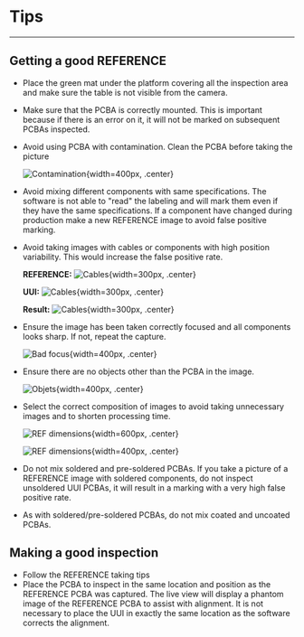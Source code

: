 # **Tips**
---
## **Getting a good REFERENCE**

- Place the green mat under the platform covering all the inspection area and make sure the table is not visible from the camera.
- Make sure that the PCBA is correctly mounted. This is important because if there is an error on it, it will not be marked on subsequent PCBAs inspected.
- Avoid using PCBA with contamination. Clean the PCBA before taking the picture
    
    ![Contamination](../assets/v7/tip-1.jpg){width=400px, .center}

- Avoid mixing different components with same specifications. The software is not able to "read" the labeling and will mark them even if they have the same specifications. If a component have changed during production make a new REFERENCE image to avoid false positive marking.
- Avoid taking images with cables or components with high position variability. This would increase the false positive rate.
    
    **REFERENCE:**
    ![Cables](../assets/v7/tip-2-a.jpg){width=300px, .center} 
    
    **UUI:**
    ![Cables](../assets/v7/tip-2-b.jpg){width=300px, .center}

     **Result:**
    ![Cables](../assets/v7/tip-2-c.jpg){width=300px, .center}

- Ensure the image has been taken correctly focused and all components looks sharp. If not, repeat the capture.

    ![Bad focus](../assets/v7/tip-4.jpg){width=400px, .center}

- Ensure there are no objects other than the PCBA in the image.
    
    ![Objets](../assets/v7/tip-3.jpg){width=400px, .center}

- Select the correct composition of images to avoid taking unnecessary images and to shorten processing time.
    
    ![REF dimensions](../assets/v7/uui-ref_livepreview-dimensions.png){width=600px, .center}

    ![REF dimensions](../assets/v7/tip-5.jpg){width=400px, .center}

- Do not mix soldered and pre-soldered PCBAs. If you take a picture of a REFERENCE image with soldered components, do not inspect unsoldered UUI PCBAs, it will result in a marking with a very high false positive rate.
- As with soldered/pre-soldered PCBAs, do not mix coated and uncoated PCBAs.

## **Making a good inspection**

- Follow the REFERENCE taking tips
- Place the PCBA to inspect in the same location and position as the REFERENCE PCBA was captured. The live view will display a phantom image of the REFERENCE PCBA to assist with alignment. It is not necessary to place the UUI in exactly the same location as the software corrects the alignment.
